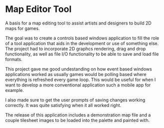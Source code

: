# Map Editor Tool

A basis for a map editing tool to assist artists and designers to build 2D maps for games.

The goal was to create a controls based windows application to fill the role of a tool application that aids in the development or use of something else. The project had to incorporate 2D graphcs rendering, drag and drop functionality, as well as file I/O functionality to be able to save and load file formats.

This project gave me good undestanding on how event based windows applications worked as usually games would be polling based where everything is refreshed every game loop. This would be useful for when I want to develop a more conventional application such a mobile app for example.

I also made sure to get the user prompts of saving changes working correctly. It was quite satisfying when it all worked right.

The release of this application includes a demonstration map file and a couple tilesheet images to be loaded into the palette and painted with.

